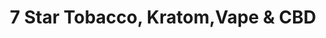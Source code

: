 ---
title: "7 Star Tobacco, Kratom,Vape & CBD"
url: /raleigh/7-star-tobacco-kratom-vape-und-cbd/
shop: Tabak
---